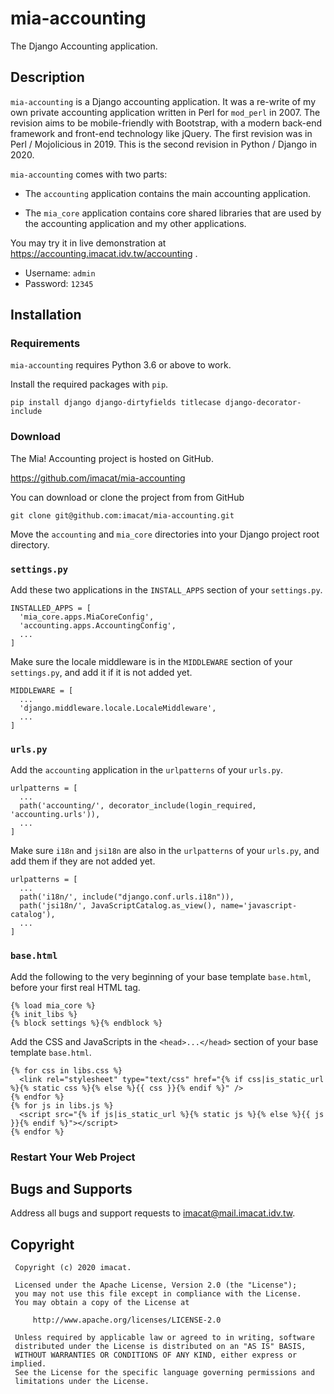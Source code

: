 # mia-accounting

The Django Accounting application.

## Description

`mia-accounting` is a Django accounting application.  It was a re-write of my
own private accounting application written in Perl for `mod_perl` in 2007.  The
revision aims to be mobile-friendly with Bootstrap, with a modern back-end
framework and front-end technology like jQuery.  The first revision was in
Perl / Mojolicious in 2019.  This is the second revision in Python / Django
in 2020.

`mia-accounting` comes with two parts:

* The `accounting` application contains the main accounting application. 

* The `mia_core` application contains core shared libraries that are used by the
accounting application and my other applications.

You may try it in live demonstration at
https://accounting.imacat.idv.tw/accounting .
* Username: `admin`
* Password: `12345`

## Installation

### Requirements

`mia-accounting` requires Python 3.6 or above to work.

Install the required packages with `pip`.

```
pip install django django-dirtyfields titlecase django-decorator-include
```

### Download

The Mia! Accounting project is hosted on GitHub.

https://github.com/imacat/mia-accounting

You can download or clone the project from from GitHub

```
git clone git@github.com:imacat/mia-accounting.git
```

Move the `accounting` and `mia_core` directories into your Django project root
directory.

### `settings.py`

Add these two applications in the `INSTALL_APPS` section of your `settings.py`.

```
INSTALLED_APPS = [
  'mia_core.apps.MiaCoreConfig',
  'accounting.apps.AccountingConfig',
  ...
]
```

Make sure the locale middleware is in the `MIDDLEWARE` section of your
`settings.py`, and add it if it is not added yet.

```
MIDDLEWARE = [
  ...
  'django.middleware.locale.LocaleMiddleware',
  ...
]
```

### `urls.py`

Add the `accounting` application in the `urlpatterns` of your `urls.py`.

```
urlpatterns = [
  ...
  path('accounting/', decorator_include(login_required, 'accounting.urls')),
  ...
]
```

Make sure `i18n` and `jsi18n` are also in the `urlpatterns` of your `urls.py`,
and add them if they are not added yet.

```
urlpatterns = [
  ...
  path('i18n/', include("django.conf.urls.i18n")),
  path('jsi18n/', JavaScriptCatalog.as_view(), name='javascript-catalog'),
  ...
]
```

### `base.html`

Add the following to the very beginning of your base template
`base.html`, before your first real HTML tag.

```
{% load mia_core %}
{% init_libs %}
{% block settings %}{% endblock %}
```

Add the CSS and JavaScripts in the `<head>...</head>` section of your
base template `base.html`.

```
{% for css in libs.css %}
  <link rel="stylesheet" type="text/css" href="{% if css|is_static_url %}{% static css %}{% else %}{{ css }}{% endif %}" />
{% endfor %}
{% for js in libs.js %}
  <script src="{% if js|is_static_url %}{% static js %}{% else %}{{ js }}{% endif %}"></script>
{% endfor %}
```

### Restart Your Web Project

## Bugs and Supports

Address all bugs and support requests to imacat@mail.imacat.idv.tw.

## Copyright

```
 Copyright (c) 2020 imacat.

 Licensed under the Apache License, Version 2.0 (the "License");
 you may not use this file except in compliance with the License.
 You may obtain a copy of the License at

     http://www.apache.org/licenses/LICENSE-2.0

 Unless required by applicable law or agreed to in writing, software
 distributed under the License is distributed on an "AS IS" BASIS,
 WITHOUT WARRANTIES OR CONDITIONS OF ANY KIND, either express or implied.
 See the License for the specific language governing permissions and
 limitations under the License.
```
